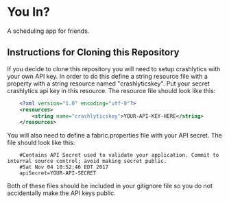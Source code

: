 # You In?

A scheduling app for friends.

## Instructions for Cloning this Repository

If you decide to clone this repository you will need to setup crashlytics with your own API key. In order to do this define a string resource file with a property with a string resource named "crashlyticskey". Put your secret crashlytics api key in this resource. The resource file should look like this:

```xml
    <?xml version="1.0" encoding="utf-8"?>
    <resources>
        <string name="crashlyticskey">YOUR-API-KEY-HERE</string>
    </resources>
```

You will also need to define a fabric.properties file with your API secret. The file should look like this:

```
    #Contains API Secret used to validate your application. Commit to internal source control; avoid making secret public.
    #Sat Nov 04 10:52:46 EDT 2017
    apiSecret=YOUR-API-SECRET

```

Both of these files should be included in your gitignore file so you do not accidentally make the API keys public.